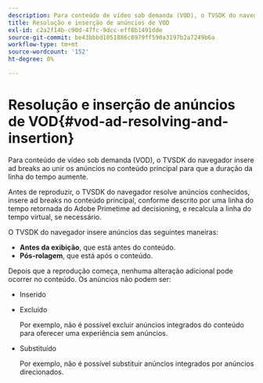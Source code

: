 ```yaml
---
description: Para conteúdo de vídeo sob demanda (VOD), o TVSDK do navegador insere ad breaks ao unir os anúncios no conteúdo principal para que a duração da linha do tempo aumente.
title: Resolução e inserção de anúncios de VOD
exl-id: c2a2f14b-c90d-47fc-9dcc-eff8b1491dde
source-git-commit: be43bbbd1051886c8979ff590a3197b2a7249b6a
workflow-type: tm+mt
source-wordcount: '152'
ht-degree: 0%

---
```


# Resolução e inserção de anúncios de VOD{#vod-ad-resolving-and-insertion}

Para conteúdo de vídeo sob demanda (VOD), o TVSDK do navegador insere ad breaks ao unir os anúncios no conteúdo principal para que a duração da linha do tempo aumente.

Antes de reproduzir, o TVSDK do navegador resolve anúncios conhecidos, insere ad breaks no conteúdo principal, conforme descrito por uma linha do tempo retornada do Adobe Primetime ad decisioning, e recalcula a linha do tempo virtual, se necessário.

O TVSDK do navegador insere anúncios das seguintes maneiras:

* **Antes da exibição**, que está antes do conteúdo.
* **Pós-rolagem**, que está após o conteúdo.

Depois que a reprodução começa, nenhuma alteração adicional pode ocorrer no conteúdo. Os anúncios não podem ser:

* Inserido
* Excluído

   Por exemplo, não é possível excluir anúncios integrados do conteúdo para oferecer uma experiência sem anúncios.
* Substituído

   Por exemplo, não é possível substituir anúncios integrados por anúncios direcionados.
